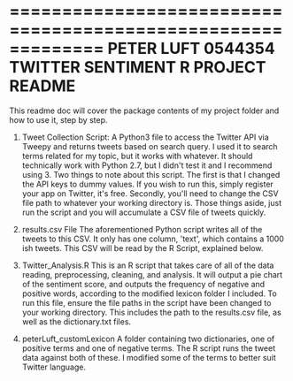 =============================================================
PETER LUFT
0544354
TWITTER SENTIMENT R PROJECT
README
=============================================================


This readme doc will cover the package contents of my project folder
and how to use it, step by step. 

1. Tweet Collection Script:
A Python3 file to access the Twitter API via Tweepy and returns tweets
based on search query. I used it to search terms related for my topic,
but it works with whatever. It should technically work with Python 2.7, 
but I didn't test it and I recommend using 3. Two things to note about
this script. The first is that I changed the API keys to dummy values.
If you wish to run this, simply register your app on Twitter, it's free.
Secondly, you'll need to change the CSV file path to whatever your working
directory is. Those things aside, just run the script and you will accumulate
a CSV file of tweets quickly.

2. results.csv File
The aforementioned Python script writes all of the tweets to this CSV. It
only has one column, 'text', which contains a 1000 ish tweets. This CSV
will be read by the R Script, explained below.

3. Twitter_Analysis.R
This is an R script that takes care of all of the data reading, preprocessing,
cleaning, and analysis. It will output a pie chart of the sentiment score,
and outputs the frequency of negative and positive words, according to the 
modified lexicon folder I included. To run this file, ensure the file paths
in the script have been changed to your working directory. This includes the
path to the results.csv file, as well as the dictionary.txt files. 

4. peterLuft_customLexicon
A folder containing two dictionaries, one of positive terms and one of negative
terms. The R script runs the tweet data against both of these. I modified some
of the terms to better suit Twitter language. 

